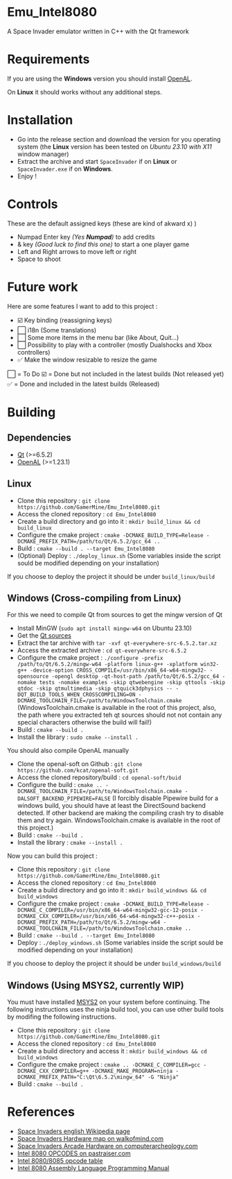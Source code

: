 # Emu_Intel8080
A Space Invader emulator written in C++ with the Qt framework

# Requirements
If you are using the **Windows** version you should install [OpenAL](https://www.openal.org/downloads/).

On **Linux** it should works without any additional steps.

# Installation
- Go into the release section and download the version for you operating system (the **Linux** version has been tested on *Ubuntu 23.10 with X11* window manager)
- Extract the archive and start `SpaceInvader` if on **Linux** or `SpaceInvader.exe` if on **Windows**.
- Enjoy !

# Controls
These are the default assigned keys (these are kind of akward x) )
- Numpad Enter key *(Yes **Numpad**)* to add credits
- & key *(Good luck to find this one)* to start a one player game
- Left and Right arrows to move left or right
- Space to shoot

# Future work
Here are some features I want to add to this project :
- :ballot_box_with_check: Key binding (reassigning keys)
- :white_large_square: i18n (Some translations)
- :white_large_square: Some more items in the menu bar (like About, Quit...)
- :white_large_square: Possibility to play with a controller (mostly Dualshocks and Xbox controllers)
- :white_check_mark: Make the window resizable to resize the game

:white_large_square: = To Do
:ballot_box_with_check: = Done but not included in the latest builds (Not released yet)
:white_check_mark: = Done and included in the latest builds (Released)

# Building
## Dependencies
- [Qt](https://www.qt.io/download-qt-installer-oss) (>=6.5.2)
- [OpenAL](https://github.com/kcat/openal-soft) (>=1.23.1)
  
## Linux
- Clone this repository : `git clone https://github.com/GamerMine/Emu_Intel8080.git`
- Access the cloned repository : `cd Emu_Intel8080`
- Create a build directory and go into it : `mkdir build_linux && cd build_linux`
- Configure the cmake project : `cmake -DCMAKE_BUILD_TYPE=Release -DCMAKE_PREFIX_PATH=/path/to/Qt/6.5.2/gcc_64 ..`
- Build : `cmake --build . --target Emu_Intel8080`
- (Optional) Deploy : `./deploy_linux.sh` (Some variables inside the script sould be modified depending on your installation)

If you choose to deploy the project it should be under `build_linux/build`

## Windows (Cross-compiling from Linux)
For this we need to compile Qt from sources to get the mingw version of Qt

- Install MinGW (`sudo apt install mingw-w64` on Ubuntu 23.10)
- Get the [Qt sources](https://download.qt.io/archive/qt/)
- Extract the tar archive with `tar -xvf qt-everywhere-src-6.5.2.tar.xz`
- Access the extracted archive : `cd qt-everywhere-src-6.5.2`
- Configure the cmake project : `./configure -prefix /path/to/Qt/6.5.2/mingw-w64 -platform linux-g++ -xplatform win32-g++ -device-option CROSS_COMPILE=/usr/bin/x86_64-w64-mingw32- -opensource -opengl desktop -qt-host-path /path/to/Qt/6.5.2/gcc_64 -nomake tests -nomake examples -skip qtwebengine -skip qttools -skip qtdoc -skip qtmultimedia -skip qtquick3dphysics -- -DQT_BUILD_TOOLS_WHEN_CROSSCOMPILING=ON -DCMAKE_TOOLCHAIN_FILE=/path/to/WindowsToolchain.cmake` (WindowsToolchain.cmake is available in the root of this project, also, the path where you extracted teh qt sources should not not contain any special characters otherwise the build will fail!)
- Build : `cmake --build .`
- Install the library : `sudo cmake --install .`

You should also compile OpenAL manually

- Clone the openal-soft on Github : `git clone https://github.com/kcat/openal-soft.git`
- Access the cloned repository/build : `cd openal-soft/buid`
- Configure the build : `cmake .. -DCMAKE_TOOLCHAIN_FILE=/path/to/WindowsToolchain.cmake -DALSOFT_BACKEND_PIPEWIRE=FALSE` (I forcibly disable Pipewire build for a windows build, you should have at least the DirectSound backend detected. If other backend are making the compiling crash try to disable them and try again. WindowsToolchain.cmake is available in the root of this project.)
- Build : `cmake --build .`
- Install the library : `cmake --install .`

Now you can build this project :

- Clone this repository : `git clone https://github.com/GamerMine/Emu_Intel8080.git`
- Access the cloned repository : `cd Emu_Intel8080`
- Create a build directory and go into it : `mkdir build_windows && cd build_windows`
- Configure the cmake project : `cmake -DCMAKE_BUILD_TYPE=Release -DCMAKE_C_COMPILER=/usr/bin/x86_64-w64-mingw32-gcc-12-posix -DCMAKE_CXX_COMPILER=/usr/bin/x86_64-w64-mingw32-c++-posix -DCMAKE_PREFIX_PATH=/path/to/Qt/6.5.2/mingw-w64 -DCMAKE_TOOLCHAIN_FILE=/path/to/WindowsToolchain.cmake ..`
- Build : `cmake --build . --target Emu_Intel8080`
- Deploy : `./deploy_windows.sh` (Some variables inside the script sould be modified depending on your installation)

If you choose to deploy the project it should be under `build_windows/build`

## Windows (Using MSYS2, currently WIP)
You must have installed [MSYS2](https://www.msys2.org/) on your system before continuing.
The following instructions uses the ninja build tool, you can use other build tools by modifing the following instructions.

- Clone this repository : `git clone https://github.com/GamerMine/Emu_Intel8080.git`
- Access the cloned repository : `cd Emu_Intel8080`
- Create a build directory and access it : `mkdir build_windows && cd build_windows`
- Configure the cmake project : `cmake .. -DCMAKE_C_COMPILER=gcc -DCMAKE_CXX_COMPILER=g++ -DCMAKE_MAKE_PROGRAM=ninja -DCMAKE_PREFIX_PATH="C:\Qt\6.5.2\mingw_64" -G "Ninja"`
- Build : `cmake --build .`

# References
- [Space Invaders english Wikipedia page](https://en.wikipedia.org/wiki/Space_Invaders)
- [Space Invaders Hardware map on walkofmind.com](https://walkofmind.com/programming/side/hardware.htm)
- [Space Invaders Arcade Hardware on computerarcheology.com](https://www.computerarcheology.com/Arcade/SpaceInvaders/)
- [Intel 8080 OPCODES on pastraiser.com](https://pastraiser.com/cpu/i8080/i8080_opcodes.html)
- [Intel 8080/8085 opcode table](https://tobiasvl.github.io/optable/intel-8080/)
- [Intel 8080 Assembly Language Programming Manual](https://altairclone.com/downloads/manuals/8080%20Programmers%20Manual.pdf)
